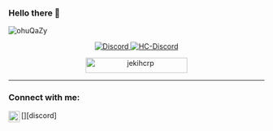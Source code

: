 ### Hello there 👋

<!--
**jekihcrp/jekihcrp** is a ✨ _special_ ✨ repository because its `README.md` (this file) appears on your GitHub profile.

Here are some ideas to get you started:

- 🔭 I’m currently working on ...
- 🌱 I’m currently learning ...
- 👯 I’m looking to collaborate on ...
- 🤔 I’m looking for help with ...
- 💬 Ask me about ...
- 📫 How to reach me: ...
- 😄 Pronouns: ...
- ⚡ Fun fact: ...
-->
![ohuQaZy](https://user-images.githubusercontent.com/69464963/140838611-724fd21b-1639-4693-a4d9-60d80bdc5627.png)

<p align="center">
    <a href="https://discordapp.com/users/190490660455972864" target="blank_">
        <img alt="Discord" src="https://img.shields.io/badge/Discord-jeki%230101-3b0000?style=for-the-badge&logo=discord&logoColor=000&logoWidth=20?color=000'">
    </a>
    <a href="https://discord.gg/hellcityrp" target="blank_">
        <img alt="HC-Discord" src="https://img.shields.io/discord/423048662206119937?color=3b0000&label=HELLCITY&logo=discord&logoColor=000&style=for-the-badge" />
   </a>
</p>
 
<div align="center">
    <img width="200" height="30" src="https://komarev.com/ghpvc/?username=jekihcrp&style=flat-square&color=3b0000" alt="jekihcrp" />
</div>

<hr />
<div aling="center">
    
### Connect with me:

[<img align="left" alt="190490660455972864" width="22px" src="https://cdn.jsdelivr.net/npm/simple-icons@v3/icons/discord.svg" />][discord]
